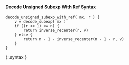 #### Decode Unsigned Subexp With Ref Syntax

~~~~~
decode_unsigned_subexp_with_ref( mx, r ) {
    v = decode_subexp( mx )
    if ((r << 1) <= n) {
        return inverse_recenter(r, v)
    } else {
        return n - 1 - inverse_recenter(n - 1 - r, v)
    }
}
~~~~~
{:.syntax }

